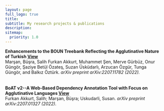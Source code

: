 ```yaml
---
layout: page
full_logo: true
title: 
subtitle: My research projects & publications
description: 
sitemap:
  priority: 1.0
---
```

<b> Enhancements to the BOUN Treebank Reflecting the Agglutinative Nature of Turkish <a href="https://arxiv.org/pdf/2207.11782.pdf">View</a> </b>
<br>
Marşan, Büşra, Salih Furkan Akkurt, Muhammet Şen, Merve Gürbüz, Onur Güngör, Şaziye Betül Özateş, Suzan Üsküdarlı, Arzucan Özgür, Tunga Güngör, and Balkız Öztürk. <i>arXiv preprint arXiv:2207.11782 (2022).</i>
<br>
<br>
<br>
<b> BoAT v2--A Web-Based Dependency Annotation Tool with Focus on Agglutinative Languages <a href="https://arxiv.org/abs/2207.01327">View</a> </b>
<br>
Furkan Akkurt, Salih; Marşan, Büşra; Uskudarli, Susan. <i>arXiv preprint arXiv:2207.01327 (2022).</i>
<br>
<br>
<br>

